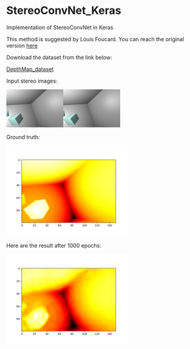 # StereoConvNet_Keras
Implementation of StereoConvNet in Keras

This method is suggested by Louis Foucard. You can reach the original version <a href="https://github.com/LouisFoucard/StereoConvNet">here</a>

Download the dataset from the link below:

<a href="https://github.com/LouisFoucard/DepthMap_dataset">DepthMap_dataset</a>

Input stereo images:

<img src="images/Stereoimages.png" alt="input images" class="inline"/>

Ground truth:

<img src="images/gt.png" alt="gt" class="inline" width="320" height="238" />

Here are the result after 1000 epochs:

<img src="images/predicted.png" alt="predicted" class="inline" width="320" height="238" />




